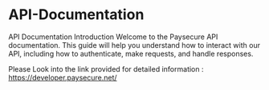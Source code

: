 # API-Documentation
API Documentation
Introduction
Welcome to the Paysecure API documentation. This guide will help you understand how to interact with our API, including how to authenticate, make requests, and handle responses.

Please Look into the link provided for detailed information : https://developer.paysecure.net/
